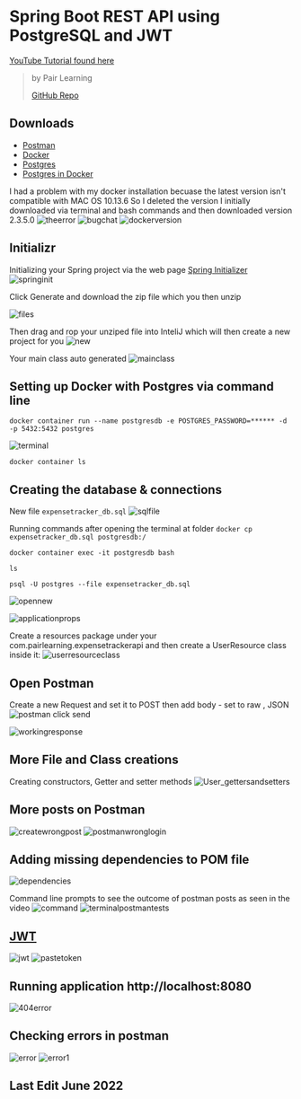 # Spring Boot REST API using PostgreSQL and JWT
[YouTube Tutorial found here](https://www.youtube.com/playlist?list=PLWieu6NbbqTwwYwylgXmmKVX1ZWsUVx8m) 
> by Pair Learning
> 
> [GitHub Repo](https://github.com/pairlearning/expense-tracker-api)


## Downloads 
- [Postman](https://www.postman.com) 
- [Docker](https://www.docker.com) 
- [Postgres](https://postgresapp.com)
- [Postgres in Docker](https://hub.docker.com/_/postgres)

I had a problem with my docker installation becuase the latest version isn't compatible with MAC OS 10.13.6
So I deleted the version I initially downloaded via terminal and bash commands and then downloaded version 2.3.5.0 
![theerror](https://user-images.githubusercontent.com/83961643/174754064-06a9796f-11f5-46bd-b527-e41103258d04.jpeg)
![bugchat](https://user-images.githubusercontent.com/83961643/174754073-aa188ce3-8ee7-47b9-b2fd-6ba0c56ba8a1.jpeg)
![dockerversion](https://user-images.githubusercontent.com/83961643/174754079-ca328a5d-6158-4076-9e91-39e43cdced1e.jpeg)

## Initializr 
Initializing your Spring project via the web page [Spring Initializer](https://start.spring.io)
![springinit](https://user-images.githubusercontent.com/83961643/175000705-d25334fd-d332-448c-b23d-14aadd84cff9.jpeg)

Click Generate and download the zip file which you then unzip 

![files](https://user-images.githubusercontent.com/83961643/175003515-9f0b0689-b419-4712-8a41-e6bf6b49f8c6.jpeg)

Then drag and rop your unziped file into InteliJ which will then create a new project for you 
![new](https://user-images.githubusercontent.com/83961643/175003934-e68cf768-084c-4078-aff4-2463253f410a.jpeg)

Your main class auto generated
![mainclass](https://user-images.githubusercontent.com/83961643/175004377-aa35872c-d186-4bfe-8571-bfbf9ea4ea9c.jpeg)



## Setting up Docker with Postgres via command line

` docker container run --name postgresdb -e POSTGRES_PASSWORD=****** -d -p 5432:5432 postgres `

![terminal](https://user-images.githubusercontent.com/83961643/175002592-dc073636-c988-46a5-8b66-88bee490945c.jpeg)

` docker container ls `


## Creating the database & connections 
New file `expensetracker_db.sql`
![sqlfile](https://user-images.githubusercontent.com/83961643/175011614-418efc0e-59b3-4ef9-8db0-f733d9efa523.jpeg)

Running commands after opening the terminal at folder 
`docker cp expensetracker_db.sql postgresdb:/`

`docker container exec -it postgresdb bash`

`ls`

`psql -U postgres --file expensetracker_db.sql`


![opennew](https://user-images.githubusercontent.com/83961643/175016787-ccc63457-035d-40fb-9e0b-e389a200c0e1.jpeg)


![applicationprops](https://user-images.githubusercontent.com/83961643/175018025-a59fcc9e-5a03-4b9f-8db7-4ce15c06e983.jpeg)


Create a resources package under your com.pairlearning.expensetrackerapi and then create a UserResource class inside it: 
![userresourceclass](https://user-images.githubusercontent.com/83961643/175019953-94c1b035-1bfe-4e57-a7fa-31ba21bc6fab.jpeg)


## Open Postman  
Create a new Request and set it to POST 
then add body - set to raw , JSON 
![postman](https://user-images.githubusercontent.com/83961643/175246726-9f73bd31-98b2-4670-ae7c-536bff9a4310.jpeg)
click send 

![workingresponse](https://user-images.githubusercontent.com/83961643/175508343-b037f8be-b114-4fb9-a5a7-7c583d0469fd.jpeg)


## More File and Class creations
Creating constructors, Getter and setter methods
![User_gettersandsetters](https://user-images.githubusercontent.com/83961643/175307574-ebc402ab-9de1-4fd5-88ee-55e1e85b4e18.jpeg)


## More posts on Postman 
![createwrongpost](https://user-images.githubusercontent.com/83961643/175343616-adbda3cd-a6ea-40d5-852e-0163a75446cd.jpeg)
![postmanwronglogin](https://user-images.githubusercontent.com/83961643/175510831-279765b8-d712-4295-9276-50d05cbeccb7.jpeg)


## Adding missing dependencies to POM file 
![dependencies](https://user-images.githubusercontent.com/83961643/175343704-3e6f52af-b948-4a8f-88af-9256928ea109.jpeg)

Command line prompts to see the outcome of postman posts as seen in the video 
![command](https://user-images.githubusercontent.com/83961643/175343889-df3c84e6-ca81-4140-9084-2ae7fd8e4568.jpeg)
![terminalpostmantests](https://user-images.githubusercontent.com/83961643/175351007-27516b96-262a-4e27-bb32-8dd5ad641a5e.jpeg)



## [JWT](https://jwt.io)
![jwt](https://user-images.githubusercontent.com/83961643/175350990-f921ee89-19b3-47ba-ad8f-f8147f04b314.jpeg)
![pastetoken](https://user-images.githubusercontent.com/83961643/175351033-915d4c25-9301-4b74-90ef-bd0324442252.jpeg)


## Running application http://localhost:8080
![404error](https://user-images.githubusercontent.com/83961643/175511140-9f5fd955-40a6-4615-9740-7584b2c06e98.jpeg)

## Checking errors in postman 
![error](https://user-images.githubusercontent.com/83961643/175525921-5b0273d3-3b95-4a29-b8a1-d9f4114753ed.jpeg)
![error1](https://user-images.githubusercontent.com/83961643/175525898-68e01ad2-bc46-4a20-9a0b-bc4501042723.jpeg)



## Last Edit June 2022
